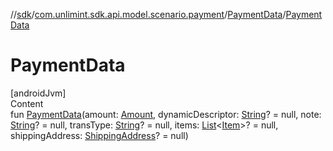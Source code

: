 //[sdk](../../../index.md)/[com.unlimint.sdk.api.model.scenario.payment](../index.md)/[PaymentData](index.md)/[PaymentData](-payment-data.md)



# PaymentData  
[androidJvm]  
Content  
fun [PaymentData](-payment-data.md)(amount: [Amount](../-amount/index.md), dynamicDescriptor: [String](https://kotlinlang.org/api/latest/jvm/stdlib/kotlin/-string/index.html)? = null, note: [String](https://kotlinlang.org/api/latest/jvm/stdlib/kotlin/-string/index.html)? = null, transType: [String](https://kotlinlang.org/api/latest/jvm/stdlib/kotlin/-string/index.html)? = null, items: [List](https://kotlinlang.org/api/latest/jvm/stdlib/kotlin.collections/-list/index.html)<[Item](../-item/index.md)>? = null, shippingAddress: [ShippingAddress](../-shipping-address/index.md)? = null)  



